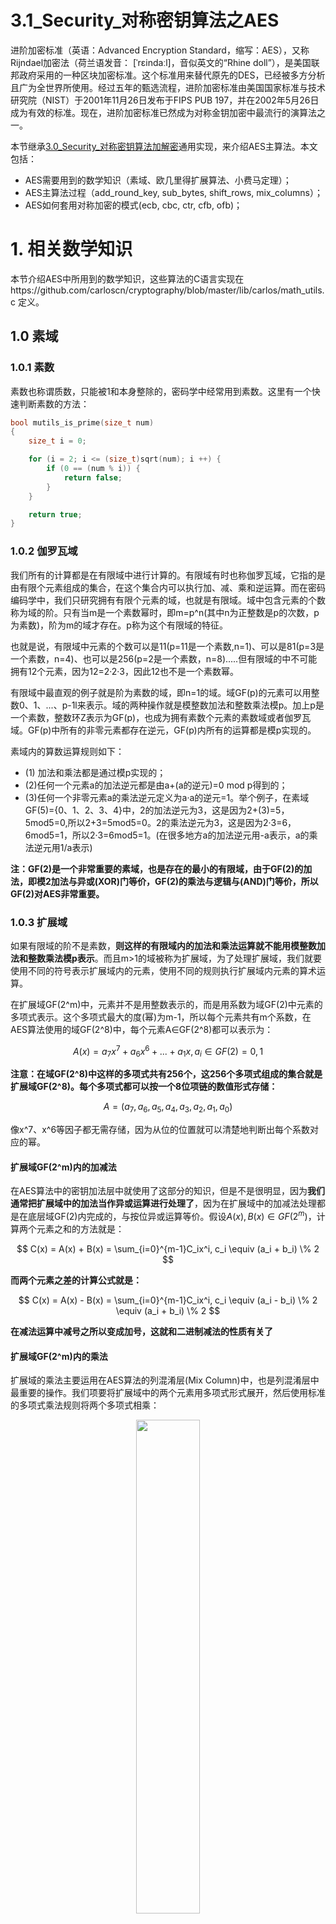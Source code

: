 # 3.1_Security_对称密钥算法之AES

进阶加密标准（英语：Advanced Encryption Standard，缩写：AES），又称Rijndael加密法（荷兰语发音： [ˈrɛindaːl]，音似英文的“Rhine doll”），是美国联邦政府采用的一种区块加密标准。这个标准用来替代原先的DES，已经被多方分析且广为全世界所使用。经过五年的甄选流程，进阶加密标准由美国国家标准与技术研究院（NIST）于2001年11月26日发布于FIPS PUB 197，并在2002年5月26日成为有效的标准。现在，进阶加密标准已然成为对称金钥加密中最流行的演算法之一。

本节继承[3.0_Security_对称密钥算法加解密](https://github.com/carloscn/blog/issues/137)通用实现，来介绍AES主算法。本文包括：

* AES需要用到的数学知识（素域、欧几里得扩展算法、小费马定理）；
* AES主算法过程（add_round_key, sub_bytes, shift_rows, mix_columns）；
* AES如何套用对称加密的模式(ecb, cbc, ctr, cfb, ofb)；

# 1. 相关数学知识

本节介绍AES中所用到的数学知识，这些算法的C语言实现在https://github.com/carloscn/cryptography/blob/master/lib/carlos/math_utils.c 定义。

## 1.0 素域

### 1.0.1 素数

素数也称谓质数，只能被1和本身整除的，密码学中经常用到素数。这里有一个快速判断素数的方法：

```C
bool mutils_is_prime(size_t num)
{
    size_t i = 0;

	for (i = 2; i <= (size_t)sqrt(num); i ++) {
		if (0 == (num % i)) {
            return false;
        }
	}

	return true;
}
```

### 1.0.2 伽罗瓦域

我们所有的计算都是在有限域中进行计算的。有限域有时也称伽罗瓦域，它指的是由有限个元素组成的集合，在这个集合内可以执行加、减、乘和逆运算。而在密码编码学中，我们只研究拥有有限个元素的域，也就是有限域。域中包含元素的个数称为域的阶。只有当m是一个素数幂时，即m=p^n(其中n为正整数是p的次数，p为素数)，阶为m的域才存在。p称为这个有限域的特征。

也就是说，有限域中元素的个数可以是11(p=11是一个素数,n=1)、可以是81(p=3是一个素数，n=4)、也可以是256(p=2是一个素数，n=8).....但有限域的中不可能拥有12个元素，因为12=2·2·3，因此12也不是一个素数幂。

有限域中最直观的例子就是阶为素数的域，即n=1的域。域GF(p)的元素可以用整数0、1、...、p-1l来表示。域的两种操作就是模整数加法和整数乘法模p。加上p是一个素数，整数环Z表示为GF(p)，也成为拥有素数个元素的素数域或者伽罗瓦域。GF(p)中所有的非零元素都存在逆元，GF(p)内所有的运算都是模p实现的。

素域内的算数运算规则如下：
* (1) 加法和乘法都是通过模p实现的；
* (2)任何一个元素a的加法逆元都是由a+(a的逆元)=0 mod p得到的；
* (3)任何一个非零元素a的乘法逆元定义为a·a的逆元=1。举个例子，在素域GF(5)={0、1、2、3、4}中，2的加法逆元为3，这是因为2+(3)=5，5mod5=0,所以2+3=5mod5=0。2的乘法逆元为3，这是因为2·3=6，6mod5=1，所以2·3=6mod5=1。(在很多地方a的加法逆元用-a表示，a的乘法逆元用1/a表示)

**注：GF(2)是一个非常重要的素域，也是存在的最小的有限域，由于GF(2)的加法，即模2加法与异或(XOR)门等价，GF(2)的乘法与逻辑与(AND)门等价，所以GF(2)对AES非常重要。**

### 1.0.3 扩展域

如果有限域的阶不是素数，**则这样的有限域内的加法和乘法运算就不能用模整数加法和整数乘法模p表示**。而且m>1的域被称为扩展域，为了处理扩展域，我们就要使用不同的符号表示扩展域内的元素，使用不同的规则执行扩展域内元素的算术运算。

在扩展域GF(2^m)中，元素并不是用整数表示的，而是用系数为域GF(2)中元素的多项式表示。这个多项式最大的度(幂)为m-1，所以每个元素共有m个系数，在AES算法使用的域GF(2^8)中，每个元素A∈GF(2^8)都可以表示为：

$$
A(x) = a_7x^7 + a_6x^6 + ... + a_1x, a_i \in GF(2) = 0,1  
$$

**注意：在域GF(2^8)中这样的多项式共有256个，这256个多项式组成的集合就是扩展域GF(2^8)。每个多项式都可以按一个8位项链的数值形式存储：**

$$
A = (a_7, a_6, a_5, a_4, a_3, a_2, a_1, a_0) 
$$

像x^7、x^6等因子都无需存储，因为从位的位置就可以清楚地判断出每个系数对应的幂。

#### 扩展域GF(2^m)内的加减法

在AES算法中的密钥加法层中就使用了这部分的知识，但是不是很明显，因为**我们通常把扩展域中的加法当作异或运算进行处理了**，因为在扩展域中的加减法处理都是在底层域GF(2)内完成的，与按位异或运算等价。假设$A(x), B(x) \in GF(2^m)$，计算两个元素之和的方法就是：

$$
C(x) = A(x) + B(x) = \sum_{i=0}^{m-1}C_ix^i, c_i \equiv (a_i + b_i) \% 2  
$$

**而两个元素之差的计算公式就是：**

$$
C(x) = A(x) - B(x) = \sum_{i=0}^{m-1}C_ix^i, c_i \equiv (a_i - b_i) \% 2  \equiv  (a_i + b_i) \% 2  
$$

**在减法运算中减号之所以变成加号，这就和二进制减法的性质有关了**

#### 扩展域GF(2^m)内的乘法

扩展域的乘法主要运用在AES算法的列混淆层(Mix Column)中，也是列混淆层中最重要的操作。我们项要将扩展域中的两个元素用多项式形式展开，然后使用标准的多项式乘法规则将两个多项式相乘：

<div align='center'><img src="https://raw.githubusercontent.com/carloscn/images/main/typora20221026132504.png" width="45%" /></div>

在多项式乘法中C(x)的度会大于m-1，因此需要对此进行化简，而化简的基本思想与素域内乘法情况相似：在素域GF(p)中，将两个整数相乘得到的结果除以一个素数，化简后的结果就是最后的余数。而在扩展域中进行的操作就是：将两个多项式相乘的结果除以一个不可约多项式，最后的结果就是最后的余数。(这里的不可约多项式大致可以看作一个素数)

<div align='center'><img src="https://raw.githubusercontent.com/carloscn/images/main/typora20221025114953.png" width="60%" /></div>

举例：

<div align='center'><img src="https://raw.githubusercontent.com/carloscn/images/main/typora20221025115017.png" width="85%" /></div>

## 1.1 欧几里得算法 Euclid's algorithm

欧几里得算法（英语：Euclidean algorithm），又称 **辗转相除法**，是求最大公约数的算法。辗转相除法基于如下原理：两个整数的最大公约数等于其中较小的数和两数的差的最大公约数。还有另一种秋两数的最大公约数的方法：**更相减损法**。

**举例：** 假如需要求 1997 和 615 两个正整数的最大公约数,用欧几里德算法，是这样进行的：

```text
1997 / 615 = 3 (余 152)
615 / 152 = 4(余7)
152 / 7 = 21(余5)
7 / 5 = 1 (余2)
5 / 2 = 2 (余1)
2 / 1 = 2 (余0)
```

至此，最大公约数为1。

使用C语言实现欧几里得算法：
```C
int32_t gcd(size_t m, size_t n)
{
#define METHOD_N 1
#if METHOD_N
    size_t r = 0;
    while (n > 0) {
        r = m % n;
        m = n;
        n = r;
    }
    return n;
#else  /* METHOD_N */
	if(!n)
	    return m;
	else
	    return gcd(n, m % n);
#endif /* METHOD_N */
}
```

## 1.2 乘法逆元[^1]

数学上的乘法逆元就是指直观的倒数，即 a 的逆元是 1/a，也即与 a 相乘得 1 的数。ax=1，**则x是a的乘法逆元**。

这里我们讨论关于取模运算的乘法逆元，即对于整数 a，与 a 互质的数 b 作为模数，当整数 x 满足 `(ax) mod (b) ≡ 1` 时，称 x 为 a 关于模 b 的逆元，代码表示就是`a * x % b == 1`，求x的值。

求逆元通常有三种算法：**扩展欧几里得、费马小定理、递推求逆元**。 （只介绍前两个）

### 1.2.1 扩展欧几里得

扩展欧几里得算法是用于解决形如$ax+by=d$（a, b, d是整常数，x, y是整数）的不定方程的求整数解的问题的一种方法。它同样因为易于理解以及简单而被广泛使用。它的使用并不是广泛的，它需要先满足 $ax+by=gcd(a,b)=d$ 这一条件（贝祖等式）才能够用于求整数解。

扩展欧几里得算法主要应用是求**乘法的逆元**，乘法逆元在公钥密码学中占有着举足轻重的地位。

扩展欧几里得算法则是求：

$$
ax+by=GCD(a,b)
$$

```c
size_t ex_gcd(size_t a, size_t b, size_t *x, size_t *y)
{
    size_t d = 0, t = 0;

    if (b == 0) {
        x = 1, y = 0;
        return a;
    }
    d = ex_gcd(b, a % b, x, y), t = x;
    *x = *y;
    *y = t - a / b * (*x);
    return d;
}
```

了解了扩展欧几里得，我们来看它与乘法逆元的关系。
* 逆元：a 关于 模b 的逆元 整数d 满足 $ad \mod b ≡ 1$
* 扩展欧几里得：求方程$ax+by=GCD(a,b)$ 的一组解

```C
size_t ex_gcd_inv(size_t a, size_t b)
{
    size_t x = 0, y = 0;
    ex_gcd(a, b, &x, &y);
    return x;
}
```

时间复杂度：大约`O(logn)`（斐波那契复杂度）。适用范围：存在逆元即可求，适用于个数不多但模数`b`很大的时候，最常用、安全的求逆元方式。

### 1.2.2 费马小定理 Fermat's little theorem

**费马小定理**：对于整数 a 与质数 b ，若 a 与 b 互质，则有：

$$
a^{b-1} \mod b ≡ 1 
$$

#### 快速幂求模

求`x ^ n % MOD`， `n` 很大时需要用折半的思想。如下所示求`2^15`：

```text
2 2 2 2 2 2 2 2 2 2 2 2 2 2 2
4   4   4   4   4   4   4
16      16      16
256
```

可以看到，两两结合的时候，如果数字个数是奇数就会有“零头”，把零头存入`ret`，最终结果就是`256 x 2 x 4 x 16`。

```c
size_t pow_mod(size_t a, size_t n, size_t mod)
{
    size_t ret = 1;
    while (n) {
        if(n & 1) ret = ret * a % mod;
        a = a * a % mod;
        n >>= 1;
    }
    return ret;
}
```

上文费马小定理的式子等价于：

$$
a \times a^{b-2} \mod b ≡ 1 
$$

显然 $a^{b-2}$就是 $a$ 模 $b$ 的逆元。求逆元，就用 $b-2$ 和 $b$ 代替 快速幂取模中的 `n` 和 `mod`：

```c
size_t fermat_inv(size_t a, size_t b)
{
    return pow_mod(a, b - 2, b);
}
```

时间复杂度：大约`O(log b)`。适用范围：一般在模数 `b` 是质数的时候。

# 2. AES加解密原理[^2]

大多數AES計算是在一個特別的[有限域](https://zh.m.wikipedia.org/wiki/%E6%9C%89%E9%99%90%E5%9F%9F "有限域")完成的。

AES加密过程是在一个4×4的[位元组](https://zh.m.wikipedia.org/wiki/%E4%BD%8D%E5%85%83%E7%BB%84)矩阵上运作，这个矩阵又称为“体（state）”，其初值就是一个明文区块（矩阵中一个元素大小就是明文区块中的一个Byte）。（Rijndael加密法因支援更大的区块，其矩阵的“列数（Row number）”可视情况增加）加密时，各轮AES加密回圈（除最后一轮外）均包含4个步骤：

1.  AddRoundKey—[矩阵](https://zh.m.wikipedia.org/wiki/%E7%9F%A9%E9%98%B5)中的每一个位元组都与该次[回合密钥](https://zh.m.wikipedia.org/w/index.php?title=%E5%AF%86%E9%91%B0%E6%AC%A1%E5%BA%8F%E8%A1%A8&action=edit&redlink=1)（英语：[Key schedule](https://en.wikipedia.org/wiki/Key_schedule)）（round key）做[XOR运算](https://zh.m.wikipedia.org/wiki/XOR)；每个子金钥由金钥生成方案产生。
2.  SubBytes—透过一个非线性的替换函数，用[寻找表](https://zh.m.wikipedia.org/wiki/%E6%9F%A5%E6%89%BE%E8%A1%A8)的方式把每个位元组替换成对应的位元组。
3.  ShiftRows—将矩阵中的每个横列进行循环式移位。
4.  MixColumns—为了充分混合矩阵中各个直行的操作。这个步骤使用线性转换来混合每行内的四个位元组。最后一个加密回圈中省略MixColumns步骤，而以另一个AddRoundKey取代。

## 2.1 AES算法步骤

### 2.1.1 AddRoundKey步骤

`AddRoundKey`步骤，回合密钥将会与原矩阵合并。在每次的加密回圈中，都会由主密钥产生一把回合金钥（透过[Rijndael密钥生成方案](https://zh.m.wikipedia.org/wiki/Rijndael%E5%AF%86%E9%92%A5%E7%94%9F%E6%88%90%E6%96%B9%E6%A1%88)产生），这把密钥大小会跟原矩阵一样，以与原矩阵中每个对应的位元组作[异或](https://zh.m.wikipedia.org/wiki/%E5%BC%82%E6%88%96)（⊕）加法。

在AddRoundKey步骤中，将每个状态中的位元组与该回合密钥做[异或](https://zh.m.wikipedia.org/wiki/%E5%BC%82%E6%88%96)（⊕）：

<div align='center'><img src="https://raw.githubusercontent.com/carloscn/images/main/typora20221025122810.png" width="66%" /></div>

```C
typedef uint8_t state_t[4][4];

static void add_round_key(uint8_t round,
                          state_t* state,
                          const uint8_t* round_key)
{
    uint8_t i = 0, j = 0;

    for (i = 0; i < 4; ++i) {
        for (j = 0; j < 4; ++j) {
            (*state)[i][j] ^= round_key[(round * Nb * 4) + (i * Nb) + j];
        }
    }
}
```

### 2.1.2 SubBytes步骤

在SubBytes步骤中，矩阵中的各字节透过一个8位元的[S-box](https://zh.wikipedia.org/wiki/S-box "S-box")进行转换。这个步骤提供了[加密法](https://zh.wikipedia.org/wiki/%E5%8A%A0%E5%AF%86%E6%B3%95 "加密法")非线性的变换能力。[S-box](https://zh.wikipedia.org/wiki/S-box "S-box")与${GF(2^{8})}$[](https://wikimedia.org/api/rest_v1/media/math/render/svg/249fe8b7753a547eb2437f80d47848678c96d1a5)上的乘法[反元素](https://zh.wikipedia.org/wiki/%E5%8F%8D%E5%85%83%E7%B4%A0 "反元素")有关，已知具有良好的[非线性](https://zh.wikipedia.org/wiki/%E9%9D%9E%E7%B7%9A%E6%80%A7 "非线性")特性。为了避免简单代数性质的攻击，S-box结合了乘法反元素及一个可逆的[仿射变换](https://zh.wikipedia.org/wiki/%E4%BB%BF%E5%B0%84%E5%8F%98%E6%8D%A2 "仿射变换")矩阵建构而成。此外在建构S-box时，刻意避开了[不动点](https://zh.wikipedia.org/wiki/%E4%B8%8D%E5%8B%95%E9%BB%9E "不动点")与[反不动点](https://zh.wikipedia.org/w/index.php?title=%E5%8F%8D%E4%B8%8D%E5%8B%95%E9%BB%9E&action=edit&redlink=1)，即以S-box替换字节的结果会相当于错排的结果。[Rijndael S-box](https://zh.wikipedia.org/w/index.php?title=Rijndael_S-box&action=edit&redlink=1)条目有针对S-box的详细描述。

<div align='center'><img src="https://raw.githubusercontent.com/carloscn/images/main/typora20221025124443.png" width="66%" /></div>

```C
// The SubBytes Function Substitutes the values in the
// state matrix with values in an S-box.
static void sub_bytes(state_t* state)
{
    uint8_t i, j;
    for (i = 0; i < 4; ++i) {
        for (j = 0; j < 4; ++j) {
            (*state)[j][i] = get_sbox_value((*state)[j][i]);
        }
    }
}
```

### 2.1.3 ShiftRows步骤

ShiftRows描述矩阵的行操作。在此步骤中，每一行都向左循环位移某个偏移量。在AES中（区块大小128位元），第一行维持不变，第二行里的每个位元组都向左循环移动一格。同理，第三行及第四行向左循环位移的偏移量就分别是2和3。128位元和192位元的区块在此步骤的循环位移的模式相同。经过ShiftRows之后，矩阵中每一竖列，都是由输入矩阵中的每个不同列中的元素组成。Rijndael演算法的版本中，偏移量和AES有少许不同；对于长度256位元的区块，第一行仍然维持不变，第二行、第三行、第四行的偏移量分别是1位元组、2位元组、3位元组。除此之外，ShiftRows操作步骤在Rijndael和AES中完全相同。

<div align='center'><img src="https://raw.githubusercontent.com/carloscn/images/main/typora20221025124934.png" width="66%" /></div>

```C
// The ShiftRows() function shifts the rows in the state to the left.
// Each row is shifted with different offset.
// Offset = Row number. So the first row is not shifted.
static void shift_rows(state_t* state)
{
    uint8_t temp = 0;

    // Rotate first row 1 columns to left
    temp           = (*state)[0][1];
    (*state)[0][1] = (*state)[1][1];
    (*state)[1][1] = (*state)[2][1];
    (*state)[2][1] = (*state)[3][1];
    (*state)[3][1] = temp;

    // Rotate second row 2 columns to left
    temp           = (*state)[0][2];
    (*state)[0][2] = (*state)[2][2];
    (*state)[2][2] = temp;

    temp           = (*state)[1][2];
    (*state)[1][2] = (*state)[3][2];
    (*state)[3][2] = temp;

    // Rotate third row 3 columns to left
    temp           = (*state)[0][3];
    (*state)[0][3] = (*state)[3][3];
    (*state)[3][3] = (*state)[2][3];
    (*state)[2][3] = (*state)[1][3];
    (*state)[1][3] = temp;
}
```

### 2.1.4 MixColumns步骤

在MixColumns步骤，每一列的四个位元组透过[线性变换](https://zh.wikipedia.org/wiki/%E7%BA%BF%E6%80%A7%E5%8F%98%E6%8D%A2 "线性变换")互相结合。每一列的四个元素分别当作${ 1,x,x^{2},x^{3}}!$[](https://wikimedia.org/api/rest_v1/media/math/render/svg/6cdae02328d9e16f7c2e77a227c82e4e3e599b4f)的係数，合併即为${GF(2^{8})}!$[GF(2^{8})](https://wikimedia.org/api/rest_v1/media/math/render/svg/249fe8b7753a547eb2437f80d47848678c96d1a5)中的一个多项式，接著将此多项式和一个固定的多项式${c(x)=3x^{3}+x^{2}+x+2}$[](https://wikimedia.org/api/rest_v1/media/math/render/svg/d3515b3ddfdd747d4dbb15aee07b3c95964c9099)在模${x^{4}+1}!$[](https://wikimedia.org/api/rest_v1/media/math/render/svg/7a1cf298905bd161243f1f6ca7a414c1290f245d)下相乘。此步骤亦可视为[Rijndael有限域](https://zh.wikipedia.org/w/index.php?title=Rijndael%E6%9C%89%E9%99%90%E5%9F%9F&action=edit&redlink=1)之下的矩阵乘法。MixColumns函数接受4个位元组的输入，输出4个位元组，每一个输入的位元组都会对输出的四个位元组造成影响。因此ShiftRows和MixColumns两步骤为这个密码系统提供了[扩散性](https://zh.wikipedia.org/w/index.php?title=%E6%93%B4%E6%95%A3%E6%80%A7&action=edit&redlink=1)。

<div align='center'><img src="https://raw.githubusercontent.com/carloscn/images/main/typora20221025125259.png" width="66%" /></div>

```C
inline static uint8_t xtime(uint8_t x)
{
  return ((x<<1) ^ (((x>>7) & 1) * 0x1b));
}

// MixColumns function mixes the columns of the state matrix
static void mix_columns(state_t* state)
{
    uint8_t i;
    uint8_t Tmp, Tm, t;

    for (i = 0; i < 4; ++i) {
        t   = (*state)[i][0];
        Tmp = (*state)[i][0] ^ (*state)[i][1] ^ (*state)[i][2] ^ (*state)[i][3];
        
        Tm  = (*state)[i][0] ^ (*state)[i][1];
        Tm = xtime(Tm);
        (*state)[i][0] ^= Tm ^ Tmp;

        Tm  = (*state)[i][1] ^ (*state)[i][2];
        Tm = xtime(Tm);
        (*state)[i][1] ^= Tm ^ Tmp;

        Tm  = (*state)[i][2] ^ (*state)[i][3];
        Tm = xtime(Tm);
        (*state)[i][2] ^= Tm ^ Tmp;

        Tm  = (*state)[i][3] ^ t;
        Tm = xtime(Tm);
        (*state)[i][3] ^= Tm ^ Tmp;
    }
}
```


# 3. 对称加密模式的AES实现

AES在对称加密里面是主算法，但是模式是通用的。本节主要介绍AES如何套到对称加密的模式里。为了研究AES的算法过程，我们自己参考和编写整理了AES逻辑，我们把AES的主算法抽象出接口来，`void aes(state_t* state, const uint8_t* round_key)` 在https://github.com/carloscn/cryptography/blob/master/lib/carlos/aes.c 中定义。接口`void aes_inv(state_t* state, const uint8_t* round_key)`是解密过程。

针对于加密模式的实现，我们放在https://github.com/carloscn/cryptography/blob/master/lib/carlos/aes_cipher.c 中，里面调用aes的接口实现对称加密。

## 3.1 ECB

<div align='center'><img src="https://raw.githubusercontent.com/carloscn/images/main/typora20221026123932.png" width="88%" /></div>

ECB结构简单，直接调用aes加密即可完成：

```C
int32_t aes_enc_ecb(const struct aes_ctx* ctx, uint8_t* buf, size_t buf_len)
{
    int32_t ret = 0;

    if (0 == buf_len) {
        goto finish;
    }

    if (NULL == ctx || NULL == buf) {
        printf("[error] : ctx or buf pointer is NULL\n");
        ret = -1;
        goto finish;
    }

    aes((state_t*)buf, ctx->round_key);

finish:
    return ret;
}

int32_t aes_dec_ecb(const struct aes_ctx* ctx, uint8_t* buf, size_t buf_len)
{
    int32_t ret = 0;

    if (0 == buf_len) {
        goto finish;
    }

    if (NULL == ctx || NULL == buf) {
        printf("[error] : ctx or buf pointer is NULL\n");
        ret = -1;
        goto finish;
    }

    aes_inv((state_t*)buf, ctx->round_key);

finish:
    return ret;
}

```

## 3.2 CBC

<div align='center'><img src="https://raw.githubusercontent.com/carloscn/images/main/typora20221026125443.png" width="88%" /></div>

为了克服ECB的弱点，最简单的应对方法是对明文组做一些预处理，CBC模式在加密运算前将当前明文组与上一组的密文输出做异或运算，如此一来加密算法每次的输入就与明文分组没有固定关系。与ECB模式一样，CBC也要求待处理数据长度为16的倍数。

```C
int32_t aes_enc_cbc(struct aes_ctx* ctx, uint8_t* buf, size_t buf_len)
{
    int32_t ret = 0;
    size_t i;
    uint8_t *iv = NULL;

    if (0 == buf_len) {
        goto finish;
    }

    if (NULL == ctx || NULL == buf) {
        printf("[error] : ctx or buf pointer is NULL\n");
        ret = -1;
        goto finish;
    }

    iv = ctx->iv;
    for (i = 0; i < buf_len; i += AES_BLOCKLEN) {
        xor_with_iv(buf, iv);
        aes((state_t*)buf, ctx->round_key);
        iv = buf;
        buf += AES_BLOCKLEN;
    }

    /* store Iv in ctx for next call */
    memcpy(ctx->iv, iv, AES_BLOCKLEN);

finish:
    return ret;
}

int32_t aes_dec_cbc(struct aes_ctx* ctx, uint8_t* buf, size_t buf_len)
{
    int32_t ret = 0;
    size_t i;
    uint8_t *iv = NULL;
    uint8_t store_next_iv[AES_BLOCKLEN] = {0};

    if (0 == buf_len) {
        goto finish;
    }

    if (NULL == ctx || NULL == buf) {
        printf("[error] : ctx or buf pointer is NULL\n");
        ret = -1;
        goto finish;
    }

    for (i = 0; i < buf_len; i += AES_BLOCKLEN) {
        memcpy(store_next_iv, buf, AES_BLOCKLEN);
        aes_inv((state_t*)buf, ctx->round_key);
        xor_with_iv(buf, ctx->iv);
        memcpy(ctx->iv, store_next_iv, AES_BLOCKLEN);
        buf += AES_BLOCKLEN;
    }

finish:
    return ret;
}
```

## 3.3 CFB

<div align='center'><img src="https://raw.githubusercontent.com/carloscn/images/main/typora20221026125653.png" width="88%" /></div>

首先看加密过程，加密函数的输入是128位的移位寄存器，第一组输入为初始向量IV。加密函数输出最左边的s位与明文第一个s位分段内容异或得到第一个密文单元；移位寄存器左移s位，随后将密文单元填入移位寄存器最右边s位产生下一组加密函数的输入数据，直至所有明文单元被加密完。

```C
int32_t aes_enc_cfb128(struct aes_ctx* ctx, uint8_t* buf, size_t buf_len)
{
    int32_t ret = 0;
    size_t i;
    uint8_t *iv = NULL;

    if (0 == buf_len) {
        goto finish;
    }

    if (NULL == ctx || NULL == buf) {
        printf("[error] : ctx or buf pointer is NULL\n");
        ret = -1;
        goto finish;
    }

    iv = ctx->iv;
    for (i = 0; i < buf_len; i += AES_BLOCKLEN) {
        aes(iv, ctx->round_key);
        xor_with_iv(buf, iv);
        iv = buf;
        buf += AES_BLOCKLEN;
    }

    /* store Iv in ctx for next call */
    memcpy(ctx->iv, iv, AES_BLOCKLEN);

finish:
    return ret;
}

int32_t aes_dec_cfb128(struct aes_ctx* ctx, uint8_t* buf, size_t buf_len)
{
    int32_t ret = 0;
    size_t i;
    uint8_t *iv = NULL;
    uint8_t store_next_iv[AES_BLOCKLEN] = {0};

    if (0 == buf_len) {
        goto finish;
    }

    if (NULL == ctx || NULL == buf) {
        printf("[error] : ctx or buf pointer is NULL\n");
        ret = -1;
        goto finish;
    }

    for (i = 0; i < buf_len; i += AES_BLOCKLEN) {
        memcpy(store_next_iv, buf, AES_BLOCKLEN);
        aes_inv((state_t *)iv, ctx->round_key);
        xor_with_iv(buf, ctx->iv);
        memcpy(ctx->iv, store_next_iv, AES_BLOCKLEN);
        buf += AES_BLOCKLEN;
    }

finish:
    return ret;
}
```

## 3.4 CTR

<div align='center'><img src="https://raw.githubusercontent.com/carloscn/images/main/typora20221026130443.png" width="88%" /></div>

```C
/* Symmetrical operation: same function for encrypting as for decrypting. Note any IV/nonce should never be reused with the same key */
int32_t aes_enc_ctr(struct aes_ctx* ctx, uint8_t* buf, size_t buf_len)
{
    uint8_t buffer[AES_BLOCKLEN];
    size_t i;
    int32_t bi;

    for (i = 0, bi = AES_BLOCKLEN; i < buf_len; ++i, ++bi) {
        if (bi == AES_BLOCKLEN) { /* we need to regen xor compliment in buffer */
            memcpy(buffer, ctx->iv, AES_BLOCKLEN);
            aes((state_t*)buffer, ctx->round_key);
            /* Increment Iv and handle overflow */
            for (bi = (AES_BLOCKLEN - 1); bi >= 0; --bi) {
                /* inc will overflow */
                if (ctx->iv[bi] == 255) {
                    ctx->iv[bi] = 0;
                    continue;
                }
                ctx->iv[bi] += 1;
                break;
            }
            bi = 0;
        }

        buf[i] = (buf[i] ^ buffer[bi]);
    }
}

int32_t aes_dec_ctr(struct aes_ctx* ctx, uint8_t* buf, size_t buf_len)
{
    return aes_enc_ctr(ctx, buf, buf_len);
}
```

# 4. 总结

结合上一篇[3.0_Security_对称密钥算法加解密](https://github.com/carloscn/blog/issues/137)，这两篇文章算是把AES基本的理论知识点梳理了一遍。在实际工程应用中还存在着很多新内容和优化项，例如MixColumns可以构建GF(256)上的乘法表来加快加解密速度，如果不打算使用ECB与CBC模式，还能够将这张乘法表缩减一半的内容；还有存储设备上的数据加密会倾向使用XTS模式（如android fbe选择了AES-256-XTS），不需要额外存储iv，加解密都可以并行计算，一个分组损坏不影响后续内容；Android的fde如何处理DEK, KEK，如何应用安全性更强的Scrypt算法以抵抗彩虹表等等。Linux, Andriod系统安全中内核提供的安全加固方案也非常成熟，而掌握对称密码的基本原理，浏览过相关知识发展的过程，再回过头去研究这些内容的设计与实现也会更加得心应手。

# 5. Ref 

[^1]:[zhihu - 乘法逆元](https://zhuanlan.zhihu.com/p/378728642)
[^2]:[密码学基础：AES加密算法](https://zhuanlan.zhihu.com/p/78913397)
